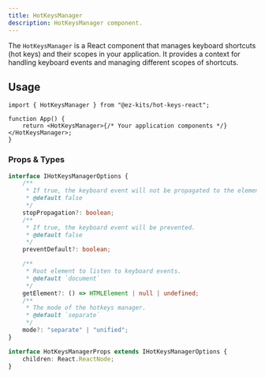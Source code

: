 ```yaml
---
title: HotKeysManager
description: HotKeysManager component.
---
```


The `HotKeysManager` is a React component that manages keyboard shortcuts (hot keys) and their scopes in your application. It provides a context for handling keyboard events and managing different scopes of shortcuts.

## Usage

```tsx filename="App.tsx"
import { HotKeysManager } from "@ez-kits/hot-keys-react";

function App() {
	return <HotKeysManager>{/* Your application components */}</HotKeysManager>;
}
```

### Props & Types

```ts
interface IHotKeysManagerOptions {
	/**
	 * If true, the keyboard event will not be propagated to the element when a hotkey is triggered.
	 * @default false
	 */
	stopPropagation?: boolean;
	/**
	 * If true, the keyboard event will be prevented.
	 * @default false
	 */
	preventDefault?: boolean;

	/**
	 * Root element to listen to keyboard events.
	 * @default `document`
	 */
	getElement?: () => HTMLElement | null | undefined;
	/**
	 * The mode of the hotkeys manager.
	 * @default `separate`
	 */
	mode?: "separate" | "unified";
}

interface HotKeysManagerProps extends IHotKeysManagerOptions {
	children: React.ReactNode;
}
```
